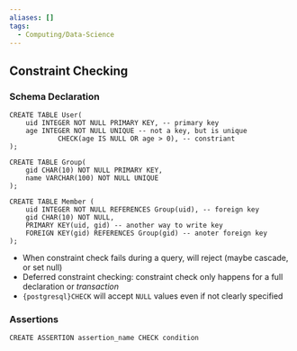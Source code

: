 ```yaml
---
aliases: []
tags:
  - Computing/Data-Science
---
```

## Constraint Checking

### Schema Declaration

```postgresql
CREATE TABLE User(
	uid INTEGER NOT NULL PRIMARY KEY, -- primary key
	age INTEGER NOT NULL UNIQUE -- not a key, but is unique
		    CHECK(age IS NULL OR age > 0), -- constriant
);

CREATE TABLE Group(
	gid CHAR(10) NOT NULL PRIMARY KEY,
	name VARCHAR(100) NOT NULL UNIQUE
);

CREATE TABLE Member (
	uid INTEGER NOT NULL REFERENCES Group(uid), -- foreign key
	gid CHAR(10) NOT NULL, 
	PRIMARY KEY(uid, gid) -- another way to write key
	FOREIGN KEY(gid) REFERENCES Group(gid) -- anoter foreign key
);
```

- When constraint check fails during a query, will reject (maybe cascade, or set null)
- Deferred constraint checking: constraint check only happens for a full declaration or _transaction_
- `{postgresql}CHECK` will accept `NULL` values even if not clearly specified
### Assertions

```postgresql
CREATE ASSERTION assertion_name CHECK condition
```
